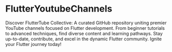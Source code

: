 # FlutterYoutubeChannels
Discover FlutterTube Collective: A curated GitHub repository uniting premier YouTube channels focused on Flutter development. From beginner tutorials to advanced techniques, find diverse content and learning pathways. Stay up-to-date, contribute, and excel in the dynamic Flutter community. Ignite your Flutter journey today!
